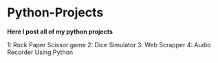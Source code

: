 # Python-Projects

**Here I post all of my python projects** 

1: Rock Paper Scissor game
2: Dice Simulator
3: Web Scrapper 
4: Audio Recorder Using Python
